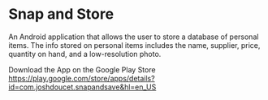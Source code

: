 # Snap and Store
An Android application that allows the user to store a database of personal items. The info stored on personal items includes the name, supplier, price, quantity on hand, and a low-resolution photo.

Download the App on the Google Play Store
https://play.google.com/store/apps/details?id=com.joshdoucet.snapandsave&hl=en_US
